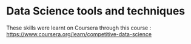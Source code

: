 # Data Science tools and techniques 

These skills were learnt on Coursera through this course : https://www.coursera.org/learn/competitive-data-science
